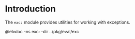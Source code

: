 <!-- toc -->

# Introduction

The `exc:` module provides utilities for working with exceptions.

@elvdoc -ns exc: -dir ../pkg/eval/exc

